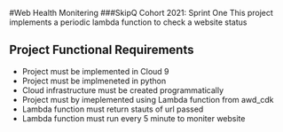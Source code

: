 #Web Health Monitering
###SkipQ Cohort 2021: Sprint One
This project implements a periodic lambda function to check a website status

## Project Functional Requirements
* Project must be implemented in Cloud 9
* Project must be implmeneted in python
* Cloud infrastructure must be created programmatically
* Project must by imeplemented using Lambda function from awd_cdk
* Lambda function must return stauts of url passed
* Lambda function must run every 5 minute to moniter website
